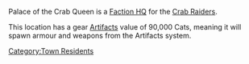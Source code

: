 Palace of the Crab Queen is a [Faction HQ](Faction_HQ.md "wikilink") for
the [Crab Raiders](03%20-%20Projects%20&%20Wikis/Kenshi/Kenshi%20Wiki/Kenshi%20Wiki%20Template/Crab_Raiders.md "wikilink").

This location has a gear [Artifacts](Artifacts.md "wikilink") value of
90,000 Cats, meaning it will spawn armour and weapons from the Artifacts
system.

[Category:Town Residents](Category:Town_Residents "wikilink")